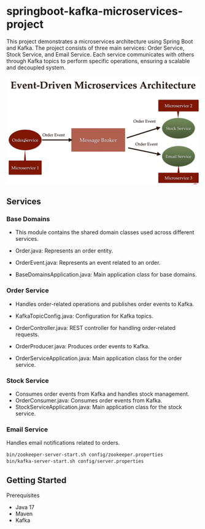 # springboot-kafka-microservices-project
This project demonstrates a microservices architecture using Spring Boot and Kafka. The project consists of three main services: Order Service, Stock Service, and Email Service. Each service communicates with others through Kafka topics to perform specific operations, ensuring a scalable and decoupled system.

![img_2.png](readme-pic%2Fimg_2.png)

## Services
### Base Domains
- This module contains the shared domain classes used across different services.

- Order.java: Represents an order entity.
- OrderEvent.java: Represents an event related to an order.
- BaseDomainsApplication.java: Main application class for base domains.


### Order Service
- Handles order-related operations and publishes order events to Kafka.

- KafkaTopicConfig.java: Configuration for Kafka topics.
- OrderController.java: REST controller for handling order-related requests.
- OrderProducer.java: Produces order events to Kafka.
- OrderServiceApplication.java: Main application class for the order service.
### Stock Service
- Consumes order events from Kafka and handles stock management.
- OrderConsumer.java: Consumes order events from Kafka.
- StockServiceApplication.java: Main application class for the stock service.
 ### Email Service
Handles email notifications related to orders.

```bash
bin/zookeeper-server-start.sh config/zookeeper.properties
bin/kafka-server-start.sh config/server.properties
```

## Getting Started
Prerequisites
- Java 17 
- Maven
- Kafka
